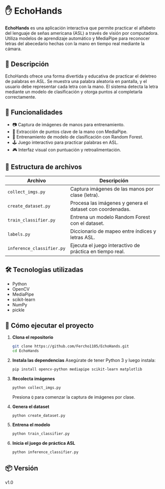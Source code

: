 # ✋ EchoHands

**EchoHands** es una aplicación interactiva que permite practicar el alfabeto del lenguaje de señas americana (ASL) a través de visión por computadora. Utiliza modelos de aprendizaje automático y MediaPipe para reconocer letras del abecedario hechas con la mano en tiempo real mediante la cámara.

## 🧠 Descripción

EchoHands ofrece una forma divertida y educativa de practicar el deletreo de palabras en ASL. Se muestra una palabra aleatoria en pantalla, y el usuario debe representar cada letra con la mano. El sistema detecta la letra mediante un modelo de clasificación y otorga puntos al completarla correctamente.

## 🎯 Funcionalidades

- 📷 Captura de imágenes de manos para entrenamiento.
- 🧩 Extracción de puntos clave de la mano con MediaPipe.
- 🧠 Entrenamiento de modelo de clasificación con Random Forest.
- 🕹️ Juego interactivo para practicar palabras en ASL.
- 🎮 Interfaz visual con puntuación y retroalimentación.

## 📂 Estructura de archivos

| Archivo                  | Descripción |
|--------------------------|-------------|
| `collect_imgs.py`        | Captura imágenes de las manos por clase (letra). |
| `create_dataset.py`      | Procesa las imágenes y genera el dataset con coordenadas. |
| `train_classifier.py`    | Entrena un modelo Random Forest con el dataset. |
| `labels.py`              | Diccionario de mapeo entre índices y letras ASL. |
| `inference_classifier.py`| Ejecuta el juego interactivo de práctica en tiempo real. |

## 🛠️ Tecnologías utilizadas

- Python
- OpenCV
- MediaPipe
- scikit-learn
- NumPy
- pickle

## 🚀 Cómo ejecutar el proyecto

1. **Clona el repositorio**
   ```bash
   git clone https://github.com/Fercho1105/EchoHands.git
   cd EchoHands
   ```

2. **Instala las dependencias**
   Asegúrate de tener Python 3 y luego instala:
   ```bash
   pip install opencv-python mediapipe scikit-learn matplotlib
   ```

3. **Recolecta imágenes**
   ```bash
   python collect_imgs.py
   ```
   Presiona `Q` para comenzar la captura de imágenes por clase.

4. **Genera el dataset**
   ```bash
   python create_dataset.py
   ```

5. **Entrena el modelo**
   ```bash
   python train_classifier.py
   ```

6. **Inicia el juego de práctica ASL**
   ```bash
   python inference_classifier.py
   ```

## 📦 Versión

v1.0
